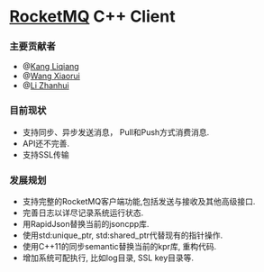 [RocketMQ](https://github.com/alibaba/RocketMQ) C++ Client
===================

### 主要贡献者
* @[Kang Liqiang](https://github.com/kangliqiang)
* @[Wang Xiaorui](https://github.com/vintagewang)
* @[Li Zhanhui](https://github.com/lizhanhui)

### 目前现状
* 支持同步、异步发送消息， Pull和Push方式消费消息.
* API还不完善.
* 支持SSL传输


### 发展规划
* 支持完整的RocketMQ客户端功能,包括发送与接收及其他高级接口.
* 完善日志以详尽记录系统运行状态.
* 用RapidJson替换当前的jsoncpp库.
* 使用std:unique_ptr, std:shared_ptr代替现有的指针操作.
* 使用C++11的同步semantic替换当前的kpr库, 重构代码.
* 增加系统可配执行, 比如log目录, SSL key目录等.

